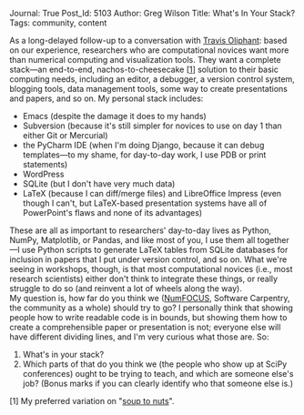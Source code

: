 Journal: True
Post_Id: 5103
Author: Greg Wilson
Title: What's In Your Stack?
Tags: community, content

<p>As a long-delayed follow-up to a conversation with <a href="http://technicaldiscovery.blogspot.com">Travis Oliphant</a>: based on our experience, researchers who are computational novices want more than numerical computing and visualization tools. They want a complete stack&mdash;an end-to-end, nachos-to-cheesecake [<a href="#1">1</a>] solution to their basic computing needs, including an editor, a debugger, a version control system, blogging tools, data management tools, some way to create presentations and papers, and so on.  My personal stack includes:</p>
<ul>
<li>Emacs (despite the damage it does to my hands)</li>
<li>Subversion (because it's still simpler for novices to use on day 1 than either Git or Mercurial)</li>
<li>the PyCharm IDE (when I'm doing Django, because it can debug templates&mdash;to my shame, for day-to-day work, I use PDB or print statements)</li>
<li>WordPress</li>
<li>SQLite (but I don't have very much data)</li>
<li>LaTeX (because I can diff/merge files) and LibreOffice Impress (even though I can't, but LaTeX-based presentation systems have all of PowerPoint's flaws and none of its advantages)</li>
</ul>
<p>These are all as important to researchers' day-to-day lives as Python, NumPy, Matplotlib, or Pandas, and like most of you, I use them all together&mdash;I use Python scripts to generate LaTeX tables from SQLite databases for inclusion in papers that I put under version control, and so on.  What we're seeing in workshops, though, is that most computational novices (i.e., most research scientists) either don't think to integrate these things, or really struggle to do so (and reinvent a lot of wheels along the way).<br />
My question is, how far do you think we (<a href="http://numfocus.org/">NumFOCUS</a>, Software Carpentry, the community as a whole) should try to go?  I personally think that showing people how to write readable code is in bounds, but showing them how to create a comprehensible paper or presentation is not; everyone else will have different dividing lines, and I'm very curious what those are.  So:</p>
<ol>
<li>What's in your stack?</li>
<li>Which parts of that do you think we (the people who show up at SciPy conferences) ought to be trying to teach, and which are someone else's job?  (Bonus marks if you can clearly identify who that someone else is.)</li>
</ol>
<p>[<a name="1"></a>1] My preferred variation on "<a href="http://en.wikipedia.org/wiki/Soup_to_nuts">soup to nuts</a>".</p>
